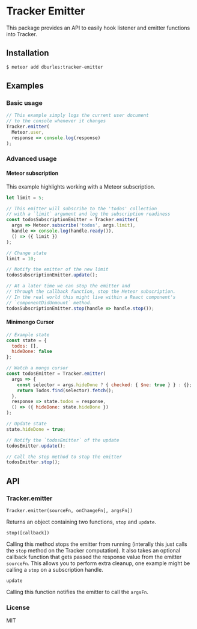 # Tracker Emitter

This package provides an API to easily hook listener and emitter functions into Tracker.

## Installation

```sh
$ meteor add dburles:tracker-emitter
```

## Examples

### Basic usage

```js
// This example simply logs the current user document
// to the console whenever it changes
Tracker.emitter(
  Meteor.user,
  response => console.log(response)
);
```

### Advanced usage

#### Meteor subscription

This example highlights working with a Meteor subscription.

```js
let limit = 5;

// This emitter will subscribe to the 'todos' collection
// with a `limit` argument and log the subscription readiness
const todosSubscriptionEmitter = Tracker.emitter(
  args => Meteor.subscribe('todos', args.limit),
  handle => console.log(handle.ready()),
  () => ({ limit })
);

// Change state
limit = 10;

// Notify the emitter of the new limit
todosSubscriptionEmitter.update();

// At a later time we can stop the emitter and
// through the callback function, stop the Meteor subscription.
// In the real world this might live within a React component's
// `componentDidUnmount` method.
todosSubscriptionEmitter.stop(handle => handle.stop());
```

#### Minimongo Cursor

```js
// Example state
const state = {
  todos: [],
  hideDone: false
};

// Watch a mongo cursor
const todosEmitter = Tracker.emitter(
  args => {
    const selector = args.hideDone ? { checked: { $ne: true } } : {};
    return Todos.find(selector).fetch();
  },
  response => state.todos = response,
  () => ({ hideDone: state.hideDone })
);

// Update state
state.hideDone = true;

// Notify the `todosEmitter` of the update
todosEmitter.update();

// Call the stop method to stop the emitter
todosEmitter.stop();
```

## API

### Tracker.emitter

```
Tracker.emitter(sourceFn, onChangeFn[, argsFn])
```

Returns an object containing two functions, `stop` and `update`.

```
stop([callback])
```

Calling this method stops the emitter from running (interally this just calls the `stop` method on the Tracker computation). It also takes an optional callback function that gets passed the response value from the emitter `sourceFn`. This allows you to perform extra cleanup, one example might be calling a `stop` on a subscription handle.

```
update
```

Calling this function notifies the emitter to call the `argsFn`.


### License

MIT
